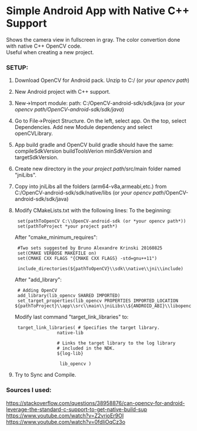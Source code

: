 # Simple Android App with Native C++ Support
Shows the camera view in fullscreen in gray. The color convertion done with native C++ OpenCV code. <br />
Useful when creating a new project.

### SETUP:
1. Download OpenCV for Android pack. Unzip to C:/ (or *your opencv path*)
2. New Android project with C++ support.
3. New->Import module: path: C:/OpenCV-android-sdk/sdk/java (or *your opencv path/OpenCV-android-sdk/sdk/java*)
4. Go to File->Project Structure. On the left, select app. On the top, select Dependencies. Add new Module dependency and select openCVLibrary.
5. App build gradle and OpenCV build gradle should have the same:
	compileSdkVersion buildToolsVerion minSdkVersion and targetSdkVersion.
6. Create new directory in the *your project path*/src/main folder named "jniLibs".
7. Copy into jniLibs all the folders (arm64-v8a,armeabi,etc.) from C:/OpenCV-android-sdk/sdk/native/libs (or *your opencv path*/OpenCV-android-sdk/sdk/java)
8. Modify CMakeLists.txt with the following lines:
	To the beginning: 
		
		set(pathToOpenCV C:\\OpenCV-android-sdk (or *your opencv path*))
		set(pathToProject *your project path*)
	
	After "cmake_minimum_requires":
		
		#Two sets suggested by Bruno Alexandre Krinski 20160825
		set(CMAKE VERBOSE MAKEFILE on)
		set(CMAKE CXX FLAGS "{CMAKE CXX FLAGS} -std=gnu++11")
		
		include_directories(${pathToOpenCV}\\sdk\\native\\jni\\include)
		
	After "add_library":	
		
		# Adding OpenCV
		add_library(lib_opencv SHARED IMPORTED)
		set_target_properties(lib_opencv PROPERTIES IMPORTED_LOCATION ${pathToProject}\\app\\src\\main\\jniLibs\\${ANDROID_ABI}\\libopencv_java3.so)
	
	Modify last command "target_link_libraries" to:
		
		target_link_libraries( # Specifies the target library.
                       native-lib
		
                       # Links the target library to the log library
                       # included in the NDK.
                       ${log-lib}
		
                        lib_opencv )
		
9. Try to Sync and Compile.

### Sources I used:
https://stackoverflow.com/questions/38958876/can-opencv-for-android-leverage-the-standard-c-support-to-get-native-build-sup <br />
https://www.youtube.com/watch?v=Z2vrioEr9OI <br />
https://www.youtube.com/watch?v=0fdIiOqCz3o <br />